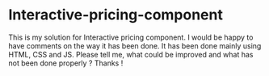 # Interactive-pricing-component
This is my solution for Interactive pricing component. I would be happy to have comments on the way it has been done. It has been done mainly using HTML, CSS and JS. Please tell me, what could be improved and what has not been done properly ? Thanks !
